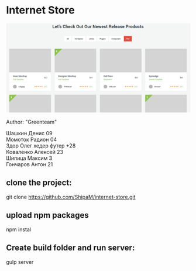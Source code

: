 <h1>Internet Store</h1>

<p>
	<img src="app/images/Screenshot_3.png" alt="internet-store">
</p>

<p>
	Author: "Greenteam"
</p>
<p>
	Шашкин Денис 09 <br>
	Момоток Радион 04<br>
	Здор Олег хедер футер +28<br>
	Коваленко Алексей 23<br>
	Шипица Максим 3 <br>
	Гончаров Антон 21<br>
</p>

## clone the project:

git clone  https://github.com/ShipaM/internet-store.git

## upload npm packages

npm instal

## Create build folder and run server:

gulp server
